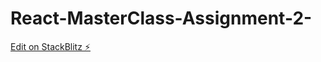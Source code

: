# React-MasterClass-Assignment-2-

[Edit on StackBlitz ⚡️](https://stackblitz.com/edit/react-ykuprw)